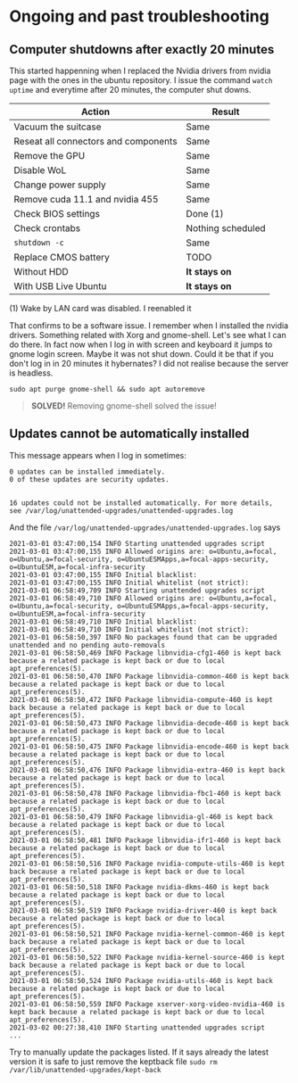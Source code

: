 # Ongoing and past troubleshooting

## Computer shutdowns after exactly 20 minutes

This started happenning when I replaced the Nvidia drivers from nvidia page with the ones in the ubuntu repository. I issue the command `watch uptime` and everytime after 20 minutes, the computer shut downs.

Action | Result
---|---
Vacuum the suitcase | Same
Reseat all connectors and components | Same
Remove the GPU | Same
Disable WoL | Same
Change power supply | Same
Remove cuda 11.1 and nvidia 455 | Same
Check BIOS settings | Done (1)
Check crontabs | Nothing scheduled
`shutdown -c` | Same
Replace CMOS battery | TODO
Without HDD | **It stays on**
With USB Live Ubuntu | **It stays on**
(1) Wake by LAN card was disabled. I reenabled it

That confirms to be a software issue. I remember when I installed the nvidia drivers. Something related with Xorg and gnome-shell. Let's see what I can do there. In fact now when I log in with screen and keyboard it jumps to gnome login screen. Maybe it was not shut down. Could it be that if you don't log in in 20 minutes it hybernates? I did not realise because the server is headless.

`sudo apt purge gnome-shell && sudo apt autoremove`

> **SOLVED!** Removing gnome-shell solved the issue!

## Updates cannot be automatically installed

This message appears when I log in sometimes:

```
0 updates can be installed immediately.
0 of these updates are security updates.


16 updates could not be installed automatically. For more details,
see /var/log/unattended-upgrades/unattended-upgrades.log
```

And the file `/var/log/unattended-upgrades/unattended-upgrades.log` says

```
2021-03-01 03:47:00,154 INFO Starting unattended upgrades script
2021-03-01 03:47:00,155 INFO Allowed origins are: o=Ubuntu,a=focal, o=Ubuntu,a=focal-security, o=UbuntuESMApps,a=focal-apps-security, o=UbuntuESM,a=focal-infra-security
2021-03-01 03:47:00,155 INFO Initial blacklist: 
2021-03-01 03:47:00,155 INFO Initial whitelist (not strict): 
2021-03-01 06:58:49,709 INFO Starting unattended upgrades script
2021-03-01 06:58:49,710 INFO Allowed origins are: o=Ubuntu,a=focal, o=Ubuntu,a=focal-security, o=UbuntuESMApps,a=focal-apps-security, o=UbuntuESM,a=focal-infra-security
2021-03-01 06:58:49,710 INFO Initial blacklist: 
2021-03-01 06:58:49,710 INFO Initial whitelist (not strict): 
2021-03-01 06:58:50,397 INFO No packages found that can be upgraded unattended and no pending auto-removals
2021-03-01 06:58:50,469 INFO Package libnvidia-cfg1-460 is kept back because a related package is kept back or due to local apt_preferences(5).
2021-03-01 06:58:50,470 INFO Package libnvidia-common-460 is kept back because a related package is kept back or due to local apt_preferences(5).
2021-03-01 06:58:50,472 INFO Package libnvidia-compute-460 is kept back because a related package is kept back or due to local apt_preferences(5).
2021-03-01 06:58:50,473 INFO Package libnvidia-decode-460 is kept back because a related package is kept back or due to local apt_preferences(5).
2021-03-01 06:58:50,475 INFO Package libnvidia-encode-460 is kept back because a related package is kept back or due to local apt_preferences(5).
2021-03-01 06:58:50,476 INFO Package libnvidia-extra-460 is kept back because a related package is kept back or due to local apt_preferences(5).
2021-03-01 06:58:50,478 INFO Package libnvidia-fbc1-460 is kept back because a related package is kept back or due to local apt_preferences(5).
2021-03-01 06:58:50,479 INFO Package libnvidia-gl-460 is kept back because a related package is kept back or due to local apt_preferences(5).
2021-03-01 06:58:50,481 INFO Package libnvidia-ifr1-460 is kept back because a related package is kept back or due to local apt_preferences(5).
2021-03-01 06:58:50,516 INFO Package nvidia-compute-utils-460 is kept back because a related package is kept back or due to local apt_preferences(5).
2021-03-01 06:58:50,518 INFO Package nvidia-dkms-460 is kept back because a related package is kept back or due to local apt_preferences(5).
2021-03-01 06:58:50,519 INFO Package nvidia-driver-460 is kept back because a related package is kept back or due to local apt_preferences(5).
2021-03-01 06:58:50,521 INFO Package nvidia-kernel-common-460 is kept back because a related package is kept back or due to local apt_preferences(5).
2021-03-01 06:58:50,522 INFO Package nvidia-kernel-source-460 is kept back because a related package is kept back or due to local apt_preferences(5).
2021-03-01 06:58:50,524 INFO Package nvidia-utils-460 is kept back because a related package is kept back or due to local apt_preferences(5).
2021-03-01 06:58:50,559 INFO Package xserver-xorg-video-nvidia-460 is kept back because a related package is kept back or due to local apt_preferences(5).
2021-03-02 00:27:38,410 INFO Starting unattended upgrades script
...
```

Try to manually update the packages listed. If it says already the latest version it is safe to just remove the keptback file `sudo rm /var/lib/unattended-upgrades/kept-back`
